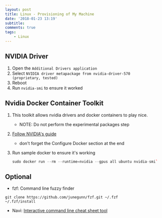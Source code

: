 ```yaml
---
layout: post
title: Linux - Provisioning of My Machine
date: '2018-01-23 13:19'
subtitle: 
comments: true
tags:
    - Linux
---
```


## NVIDIA Driver

1. Open the `Additional Drivers application`
2. Select `NVIDIA driver metapackage from nvidia-driver-570 (proprietary, tested)`
3. Reboot
4. Run `nvidia-smi` to ensure it worked

## Nvidia Docker Container Toolkit

1. This toolkit allows nvidia drivers and docker containers to play nice.
    - NOTE: Do not perform the experimental packages step

2. [Follow NVIDIA's guide](https://docs.nvidia.com/datacenter/cloud-native/container-toolkit/latest/install-guide.html)
    - don't forget the Configure Docker section at the end

3. Run sample docker to ensure it's working

    ```cpp
    sudo docker run --rm --runtime=nvidia --gpus all ubuntu nvidia-smi`
    ```

## Optional

- fzf: Command line fuzzy finder

```
git clone https://github.com/junegunn/fzf.git ~/.fzf
~/.fzf/install
```

- Navi: [Interactive command line cheat sheet tool](https://github.com/denisidoro/navi/releases/latest)


